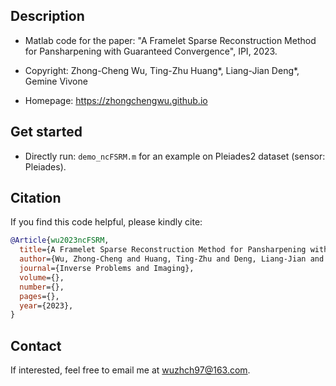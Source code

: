 ## Description
- Matlab code for the paper: \"A Framelet Sparse Reconstruction Method for Pansharpening with Guaranteed Convergence\", IPI, 2023.

- Copyright: Zhong-Cheng Wu, Ting-Zhu Huang\*, Liang-Jian Deng\*, Gemine Vivone

- Homepage: https://zhongchengwu.github.io

## Get started
- Directly run: ``demo_ncFSRM.m`` for an example on Pleiades2 dataset (sensor: Pleiades).

## Citation
If you find this code helpful, please kindly cite:
```bibtex
@Article{wu2023ncFSRM,
  title={A Framelet Sparse Reconstruction Method for Pansharpening with Guaranteed Convergence}, 
  author={Wu, Zhong-Cheng and Huang, Ting-Zhu and Deng, Liang-Jian and and Vivone, Gemine}, 
  journal={Inverse Problems and Imaging},
  volume={},
  number={},
  pages={},
  year={2023},
}
```

## Contact
If interested, feel free to email me at <wuzhch97@163.com>.
